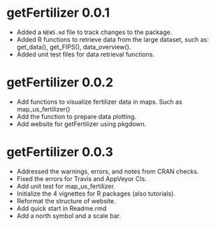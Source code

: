 # getFertilizer 0.0.1

* Added a `NEWS.md` file to track changes to the package.
* Added R functions to retrieve data from the large dataset, such as:
get_data(), get_FIPS(), data_overview().
* Added unit test files for data retrieval functions.

# getFertilizer 0.0.2

* Add functions to visualize fertilizer data in maps. Such as map_us_fertilizer()
* Add the function to prepare data plotting.
* Add website for getFertilizer using pkgdown.

# getFertilizer 0.0.3

* Addressed the warnings, errors, and notes from CRAN checks.
* Fixed the errors for Travis and AppVeyor CIs.
* Add unit test for map_us_fertilizer.
* Initialize the 4 vignettes for R packages (also tutorials).
* Reformat the structure of website.
* Add quick start in Readme.rmd
* Add a north symbol and a scale bar.
